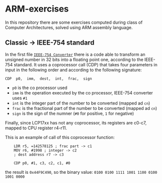 # ARM-exercises

In this repository there are some exercises computed during class of Computer Architectures, solved using ARM assembly language.

## Classic -> IEEE-754 standard
In the first file [`IEEE-754 Converter`](/startup_LPC17xx.s) there is a code able to transform an unsigned number in 32 bits into a floating point one, according to the IEEE-754 standard. It uses a coprocessor call (CDP) that takes four parameters in input in the following order and according to the following signature:

    CDP  p0,  imm,  dest,  int,  frac,  sign

- `p0` is the co processor used
- `imm` is the operation executed by the co processor, IEEE-754 converter uses `#1` 
- `int` is the integer part of the number to be converted (mapped ad `cn`)
- `frac` is the fractional part of the number to be converted (mapped ad `cn`)
- `sign` is the sign of the numner (`#0` for positive, `1` for negative)

Finally, since LCP17xx has not any coprocessor, its registers are c0-c7, mapped to CPU register r4-r11.

This is an example of call of this coprocessor function:
  
        LDR r5, =142578125 ; frac part -> c1
        MOV r6, #1998 ; integer -> c2
        ; dest address r7 -> c3
        
        CDP p0, #1, c3, c2, c1, #0
the result is `0x44F9C490`, so the binary value: `0100 0100 1111 1001 1100 0100 1001 0000`
